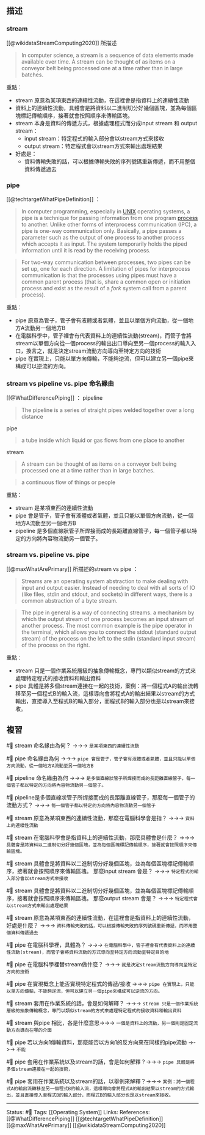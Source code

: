## 描述


  

### stream

[[@wikidataStreamComputing2020]] 所描述
> In computer science, a stream is a sequence of data elements made available over time. A stream can be thought of as items on a conveyor belt being processed one at a time rather than in large batches. 





重點：
- stream 原意為某項東西的連續性流動，在這裡會是指資料上的連續性流動
- 資料上的連續性流動，具體會是將資料以二進制切分好幾個區塊，並為每個區塊標記傳輸順序，接著就會按照順序來傳輸區塊。
- stream 本身是資料的傳遞方式，根據處理程式而分成input stream 和 output stream：
	- input stream：特定程式的輸入部分會以stream方式來接收
	- output stream：特定程式會以stream方式來輸出處理結果
- 好處是：
	- 資料傳輸失敗的話，可以根據傳輸失敗的序列號碼重新傳遞，而不用整個資料傳遞過去


### pipe
[[@techtargetWhatPipeDefinition]] ：
> In computer programming, especially in [UNIX](https://www.techtarget.com/searchdatacenter/definition/Unix) operating systems, a pipe is a technique for passing information from one program [process](https://www.techtarget.com/whatis/definition/process) to another. Unlike other forms of interprocess communication (IPC), a pipe is one-way communication only. Basically, a pipe passes a parameter such as the output of one process to another process which accepts it as input. The system temporarily holds the piped information until it is read by the receiving process.

> For two-way communication between processes, two pipes can be set up, one for each direction. A limitation of pipes for interprocess communication is that the processes using pipes must have a common parent process (that is, share a common open or initiation process and exist as the result of a _fork_ system call from a parent process).


重點：
- pipe 原意為管子，管子會有液體或者氣體，並且以單個方向流動，從一個地方A流動另一個地方B
- 在電腦科學中，管子裡會有代表資料上的連續性流動(stream)，而管子會將stream以單個方向從一個process的輸出出口導向至另一個process的輸入入口，換言之，就是決定stream流動方向導向至特定方向的技術
- pipe 在實現上，只能以單方向傳輸，不能夠逆流，但可以建立另一個pipe來構成可以逆流的方向。

### stream vs pipeline vs. pipe 命名緣由

[[@WhatDifferencePiping]] ：
pipeline
> The pipeline is a series of straight pipes welded together over a long distance

pipe
> a tube inside which liquid or gas flows from one place to another

stream
> A stream can be thought of as items on a conveyor belt being processed one at a time rather than in large batches.

> a continuous flow of things or people


重點：
- stream 是某項東西的連續性流動
- pipe 會是管子，管子會有液體或者氣體，並且只能以單個方向流動，從一個地方A流動至另一個地方B
- pipeline 是多個直線狀管子所焊接而成的長距離直線管子，每一個管子都以特定的方向將內容物流動另一個管子。

### stream vs. pipeline vs. pipe

[[@maxWhatArePrimary]] 所描述的stream vs pipe ：
> Streams are an operating system abstraction to make dealing with input and output easier. Instead of needing to deal with all sorts of IO (like files, stdin and stdout, and sockets) in different ways, there is a common abstraction of a byte stream.

> The pipe in general is a way of connecting streams. a mechanism by which the output stream of one process becomes an input stream of another process. The most common example is the pipe operator in the terminal, which allows you to connect the stdout (standard output stream) of the process on the left to the stdin (standard input stream) of the process on the right.


重點：
- stream 只是一個作業系統層級的抽象傳輸概念，專門以類似stream的方式來處理特定程式的接收資料和輸出資料
- pipe 具體是將多個stream連接在一起的技術，案例：將一個程式A的輸出流轉移至另一個程式B的輸入流，這樣導向會將程式A的輸出結果以stream的方式輸出，直接導入至程式B的輸入部分，而程式B的輸入部分也是以stream來接收。

## 複習
#🧠 stream 命名緣由為何？ ->->-> `是某項東西的連續性流動`
<!--SR:!2022-08-21,6,248-->

#🧠 pipe 命名緣由為何 ->->-> `pipe 會是管子，管子會有液體或者氣體，並且只能以單個方向流動，從一個地方A流動至另一個地方B`
<!--SR:!2022-08-20,5,248-->


#🧠 pipeline 命名緣由為何 ->->-> `是多個直線狀管子所焊接而成的長距離直線管子，每一個管子都以特定的方向將內容物流動另一個管子。`
<!--SR:!2022-08-26,10,250-->

#🧠 pipeline是多個直線狀管子所焊接而成的長距離直線管子，那麼每一個管子的流動方式？ ->->-> `每一個管子都以特定的方向將內容物流動另一個管子`
<!--SR:!2022-08-31,12,248-->


#🧠 stream 原意為某項東西的連續性流動，那麼在電腦科學會是指？ ->->-> `資料上的連續性流動`
<!--SR:!2022-08-21,6,248-->


#🧠 stream 在電腦科學會是指資料上的連續性流動，那麼具體會是什麼？ ->->-> `具體會是將資料以二進制切分好幾個區塊，並為每個區塊標記傳輸順序，接著就會按照順序來傳輸區塊。`
<!--SR:!2022-08-25,9,250-->

#🧠 stream 具體會是將資料以二進制切分好幾個區塊，並為每個區塊標記傳輸順序，接著就會按照順序來傳輸區塊。 那麼input stream 會是？  ->->-> `特定程式的輸入部分會以stream方式來接收`
<!--SR:!2022-08-25,9,250-->

#🧠 stream 具體會是將資料以二進制切分好幾個區塊，並為每個區塊標記傳輸順序，接著就會按照順序來傳輸區塊。 那麼output stream 會是？ ->->-> `特定程式會以stream方式來輸出處理結果`
<!--SR:!2022-08-26,10,250-->


#🧠 stream 原意為某項東西的連續性流動，在這裡會是指資料上的連續性流動，好處是什麼？ ->->-> `資料傳輸失敗的話，可以根據傳輸失敗的序列號碼重新傳遞，而不用整個資料傳遞過去`
<!--SR:!2022-08-25,9,250-->

#🧠 pipe 在電腦科學裡，具體為？ ->->-> `在電腦科學中，管子裡會有代表資料上的連續性流動(stream)，而管子會將資料流動的方式導向至特定方向流動至特定目的地`
<!--SR:!2022-08-23,6,249-->


#🧠 pipe 在電腦科學裡替stream做什麼？ ->->-> `就是決定stream流動方向導向至特定方向的技術`
<!--SR:!2022-08-21,6,248-->

#🧠 pipe 在實現概念上能否實現特定程式的傳遞/接收 ->->-> `pipe 在實現上，只能以單方向傳輸，不能夠逆流，但可以建立另一個pipe來構成可以逆流的方向。`
<!--SR:!2022-08-31,12,248-->


#🧠 stream 套用在作業系統的話，會是如何解釋？ ->->-> `stream 只是一個作業系統層級的抽象傳輸概念，專門以類似stream的方式來處理特定程式的接收資料和輸出資料`
<!--SR:!2022-09-03,14,248-->

#🧠 stream 與pipe 相比，各是什麼意思->->-> `一個是資料上的流動，另一個則是固定流動方向導向在哪的介面`
<!--SR:!2022-08-21,6,248-->

#🧠 pipe 若以方向1傳輸資料，那麼能否以方向1的反方向來在同樣的pipe流動 ->->-> `不能`
<!--SR:!2022-09-03,14,248-->

#🧠 pipe 套用在作業系統以及stream的話，會是如何解釋？->->-> `pipe 具體是將多個stream連接在一起的技術，`
<!--SR:!2022-08-21,6,248-->

#🧠 pipe 套用在作業系統以及stream的話，以舉例來解釋？->->-> `案例：將一個程式A的輸出流轉移至另一個程式B的輸入流，這樣導向會將程式A的輸出結果以stream的方式輸出，並且直接導入至程式B的輸入部分，而程式B的輸入部分也是以stream來接收。`
<!--SR:!2022-08-22,6,247-->

---
Status: #🌱 
Tags:
[[Operating System]]
Links:
References:
[[@WhatDifferencePiping]]
[[@techtargetWhatPipeDefinition]]
[[@maxWhatArePrimary]]
[[@wikidataStreamComputing2020]]